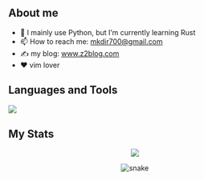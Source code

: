 
## About me

- 🌱 I mainly use Python, but I’m currently learning Rust
- 📫 How to reach me: mkdir700@gmail.com
- ✍️ my blog: <a href="https://www.z2blog.com/" target="blank">www.z2blog.com</a>
- ❤️ vim lover

## Languages and Tools
<img align="center" src="https://skillicons.dev/icons?i=python,lua,rust,neovim,vim,docker,linux,mysql,mongo,redis,flask,fastapi,git,github,md&theme=light" />

## My Stats

<div align=center>
<img src="http://github-readme-streak-stats.herokuapp.com?user=mkdir700&hide_border=true&date_format=%5BY.%5Dn.j&locale=zh"/>
  
![snake](https://raw.githubusercontent.com/mkdir700/mkdir700/output/github-contribution-grid-snake.svg)
</div>

